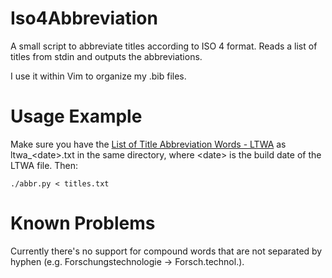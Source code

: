 # Iso4Abbreviation

A small script to abbreviate titles according to ISO 4 format. Reads a list of titles from stdin and outputs the abbreviations.

I use it within Vim to organize my .bib files.

# Usage Example

Make sure you have the [List of Title Abbreviation Words - LTWA](http://www.issn.org/services/online-services/access-to-the-ltwa/) as ltwa\_\<date\>.txt in the same directory, where \<date\> is the build date of the LTWA file. Then:

``` ./abbr.py < titles.txt ```


# Known Problems

Currently there's no support for compound words that are not separated by hyphen (e.g. Forschungstechnologie -> Forsch.technol.). 
